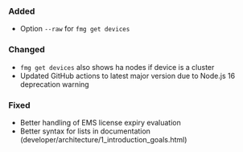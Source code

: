 ### Added

- Option `--raw` for `fmg get devices`

### Changed

- `fmg get devices` also shows ha nodes if device is a cluster
- Updated GitHub actions to latest major version due to Node.js 16 deprecation warning

### Fixed

- Better handling of EMS license expiry evaluation
- Better syntax for lists in documentation (developer/architecture/1_introduction_goals.html)
